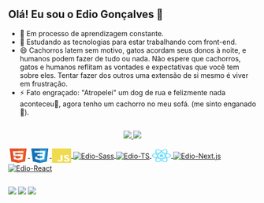 ## Olá! Eu sou o Edio Gonçalves 👋

- 🔭 Em processo de aprendizagem constante.
- 🌱 Estudando as tecnologias para estar trabalhando com front-end.
- 😄 Cachorros latem sem motivo, gatos acordam seus donos à noite, e humanos podem fazer de tudo ou nada. Não espere que cachorros, gatos e humanos reflitam as vontades e expectativas que você tem sobre eles. Tentar fazer dos outros uma extensão de si mesmo é viver em frustração.
- ⚡ Fato engraçado: "Atropelei" um dog de rua e felizmente nada aconteceu🙏, agora tenho um cachorro no meu sofá. (me sinto enganado 🤣).

## 

<div align="center">
  <a href="https://github.com/Edio-Goncalves">
  <img height="180em" src="https://github-readme-stats.vercel.app/api?username=Edio-Goncalves&show_icons=true&theme=dark&include_all_commits=true&count_private=true"/>
  <img height="180em" src="https://github-readme-stats.vercel.app/api/top-langs/?username=Edio-Goncalves&layout=compact&langs_count=7&theme=dark"/>
</div>
<div style="display: inline_block"><br>
  <img align="center" alt="Edio-HTML" height="30" width="40" src="https://raw.githubusercontent.com/devicons/devicon/master/icons/html5/html5-original.svg">
  <img align="center" alt="Edio-CSS" height="30" width="40" src="https://raw.githubusercontent.com/devicons/devicon/master/icons/css3/css3-original.svg">
  <img align="center" alt="Edio-Js" height="30" width="40" src="https://raw.githubusercontent.com/devicons/devicon/master/icons/javascript/javascript-plain.svg">
  <img align="center" alt="Edio-Sass" height="30" width="40" src="https://cdn.jsdelivr.net/gh/devicons/devicon@latest/icons/sass/sass-original.svg">
  <img align="center" alt="Edio-TS" height="30" width="40" src="https://cdn.jsdelivr.net/gh/devicons/devicon@latest/icons/typescript/typescript-original.svg">
  <img align="center" alt="Edio-React" height="30" width="40" src="https://raw.githubusercontent.com/devicons/devicon/master/icons/react/react-original.svg">
  <img align="center" alt="Edio-Next.js" height="50" width="60" src="https://cdn.jsdelivr.net/gh/devicons/devicon@latest/icons/nextjs/nextjs-original-wordmark.svg">
  <img align="center" alt="Edio-React" height="30" width="40" src="https://cdn.jsdelivr.net/gh/devicons/devicon@latest/icons/figma/figma-original.svg" >
</div>
  
 ## 
 
<div> 
 <a href = "mailto:ediogoncalvesjr@gmail.com"><img src="https://img.shields.io/badge/Gmail-D14836?style=for-the-badge&logo=gmail&logoColor=white"></a>
 <a href = "mailto:ediogoncalvesjr@hotmail.com"><img src="https://img.shields.io/badge/Microsoft_Outlook-0078D4?style=for-the-badge&logo=microsoft-outlook&logoColor=white"></a>
  <a href="https://www.linkedin.com/in/edio-goncalves" target="_blank"><img src="https://img.shields.io/badge/-LinkedIn-%230077B5?style=for-the-badge&logo=linkedin&logoColor=white" target="_blank"></a> 
 
</div>
